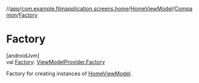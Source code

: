 //[app](../../../../index.md)/[com.example.filmapplication.screens.home](../../index.md)/[HomeViewModel](../index.md)/[Companion](index.md)/[Factory](-factory.md)

# Factory

[androidJvm]\
val [Factory](-factory.md): [ViewModelProvider.Factory](https://developer.android.com/reference/kotlin/androidx/lifecycle/ViewModelProvider.Factory.html)

Factory for creating instances of [HomeViewModel](../index.md).
